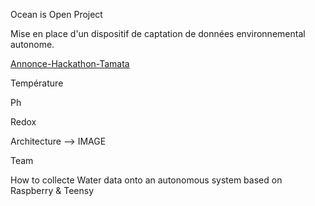 Ocean is Open Project

Mise en place d'un dispositif de captation de données environnemental autonome.

[Annonce-Hackathon-Tamata](https://user-images.githubusercontent.com/25310798/65410105-ca243600-dde9-11e9-9870-e27c986d49d8.png)

Température

Ph 

Redox

Architecture
--> IMAGE

Team

How to collecte Water data onto an autonomous system based on Raspberry & Teensy

